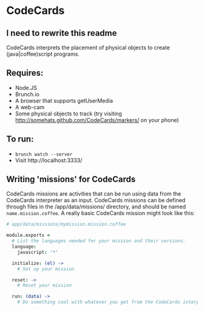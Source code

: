 CodeCards
=========

I need to rewrite this readme
-----------------------------
CodeCards interprets the placement of physical objects to create (java|coffee)script programs.

## Requires:
* Node.JS
* Brunch.io
* A browser that supports getUserMedia
* A web-cam
* Some physical objects to track (try visiting http://somehats.github.com/CodeCards/markers/ on your phone)

## To run:
* `brunch watch --server`
* Visit http://localhost:3333/

Writing 'missions' for CodeCards
--------------------------------
CodeCards missions are activities that can be run using data from the CodeCards interpreter as an input. CodeCards missions can be defined through files in the /app/data/missions/ directory, and should be named `name.mission.coffee`. A really basic CodeCards mission might look like this:

```coffeescript
# app/data/missions/mymission.mission.coffee

module.exports =
  # List the languages needed for your mission and their versions.
  language:
    javascript: '*'

  initialize: (el) ->
    # Set up your mission

  reset: ->
    # Reset your mission

  run: (data) ->
    # Do something cool with whatever you get from the CodeCards interpreter
```